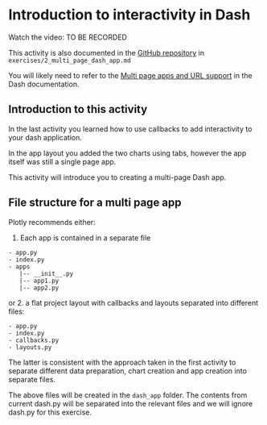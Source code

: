 # Introduction to interactivity in Dash

Watch the video: TO BE RECORDED

This activity is also documented in the [GitHub repository](https://github.com/nicholsons/comp0034_week4.git) in `exercises/2_multi_page_dash_app.md`

You will likely need to refer to the [Multi page apps and URL support](https://dash.plotly.com/urls) in the Dash documentation.

## Introduction to this activity
In the last activity you learned how to use callbacks to add interactivity to your dash application.

In the app layout you added the two charts using tabs, however the app itself was still a single page app.

This activity will introduce you to creating a multi-page Dash app.

## File structure for a multi page app
Plotly recommends either:
1. Each app is contained in a separate file
```
- app.py
- index.py
- apps
   |-- __init__.py
   |-- app1.py
   |-- app2.py
```
or
2. a flat project layout with callbacks and layouts separated into different files:
```
- app.py
- index.py
- callbacks.py
- layouts.py
```
The latter is consistent with the approach taken in the first activity to separate different data preparation, chart creation and app creation into separate files.

The above files will be created in the `dash_app` folder. The contents from current dash.py will be separated into the relevant files and we will ignore dash.py for this exercise.
